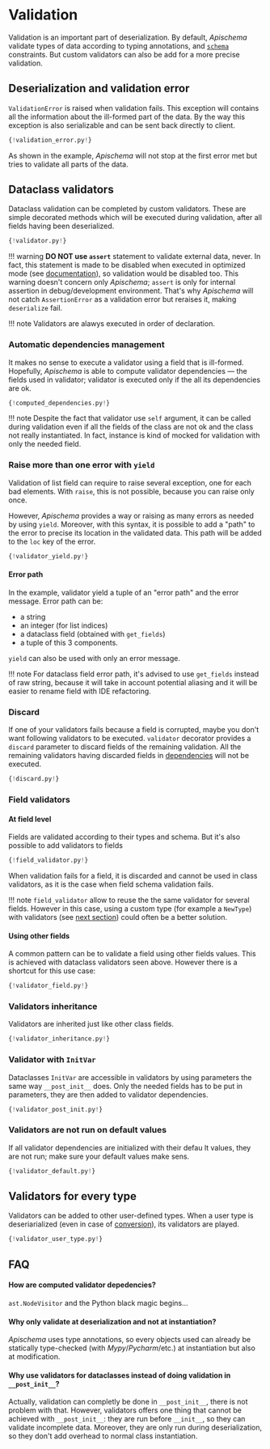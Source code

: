 # Validation

Validation is an important part of deserialization. By default, *Apischema* validate types of data according to typing annotations, and [`schema`](json_schema.md#constraints-validation) constraints. But custom validators can also be add for a more precise validation.

## Deserialization and validation error

`ValidationError` is raised when validation fails. This exception will contains all the information about the ill-formed part of the data. By the way this exception is also serializable and can be sent back directly to client.

```python
{!validation_error.py!}
```

As shown in the example, *Apischema* will not stop at the first error met but tries to validate all parts of the data.

## Dataclass validators

Dataclass validation can be completed by custom validators. These are simple decorated methods which will be executed during validation, after all fields having been deserialized.

```python
{!validator.py!}
```

!!! warning
    **DO NOT use `assert`** statement to validate external data, never. In fact, this statement is made to be disabled when executed in optimized mode (see [documentation](https://docs.python.org/3/reference/simple_stmts.html#the-assert-statement)), so validation would be disabled too. This warning doesn't concern only *Apischema*; `assert` is only for internal assertion in debug/development environment. That's why *Apischema* will not catch `AssertionError` as a validation error but reraises it, making `deserialize` fail. 
    
!!! note
    Validators are alawys executed in order of declaration.

### Automatic dependencies management

It makes no sense to execute a validator using a field that is ill-formed. Hopefully, *Apischema* is able to compute validator dependencies — the fields used in validator; validator is executed only if the all its dependencies are ok.

```python
{!computed_dependencies.py!}
```

!!! note
    Despite the fact that validator use `self` argument, it can be called during validation even if all the fields of the class are not ok and the class not really instantiated. In fact, instance is kind of mocked for validation with only the needed field.

### Raise more than one error with `yield`

Validation of list field can require to raise several exception, one for each bad elements. With `raise`, this is not possible, because you can raise only once.

However, *Apischema* provides a way or raising as many errors as needed by using `yield`. Moreover, with this syntax, it is possible to add a "path" to the error to precise its location in the validated data. This path will be added to the `loc` key of the error.

```python
{!validator_yield.py!}
```

#### Error path

In the example, validator yield a tuple of an "error path" and the error message. Error path can be:

- a string
- an integer (for list indices)
- a dataclass field (obtained with `get_fields`)
- a tuple of this 3 components.

`yield` can also be used with only an error message.

!!! note
    For dataclass field error path, it's advised to use `get_fields` instead of raw string, because it will take in account potential aliasing and it will be easier to rename field with IDE refactoring.

### Discard

If one of your validators fails because a field is corrupted, maybe you don't want following validators to be executed. `validator` decorator provides a `discard` parameter to discard fields of the remaining validation. All the remaining validators having discarded fields in [dependencies](#automatic-dependencies-management) will not be executed.

```python
{!discard.py!}
```

### Field validators

#### At field level
Fields are validated according to their types and schema. But it's also possible to add validators to fields

```python
{!field_validator.py!}
```

When validation fails for a field, it is discarded and cannot be used in class validators, as it is the case when field schema validation fails.

!!! note
    `field_validator` allow to reuse the the same validator for several fields. However in this case, using a custom type (for example a `NewType`) with validators (see [next section](#validators-for-every-new-types)) could often be a better solution.

#### Using other fields

A common pattern can be to validate a field using other fields values. This is achieved with dataclass validators seen above. However there is a shortcut for this use case:

```python
{!validator_field.py!}
```

### Validators inheritance

Validators are inherited just like other class fields.

```python
{!validator_inheritance.py!}
```

### Validator with `InitVar`

Dataclasses `InitVar` are accessible in validators by using parameters the same way `__post_init__` does. Only the needed fields has to be put in parameters, they are then added to validator dependencies.

```python
{!validator_post_init.py!}
```

### Validators are not run on default values
If all validator dependencies are initialized with their defau
lt values, they are not run; make sure your default values make sens.

```python
{!validator_default.py!}
```

## Validators for every type

Validators can be added to other user-defined types. When a user type is deseriarialized (even in case of [conversion](conversions.md)), its validators are played.

```python
{!validator_user_type.py!}
```

## FAQ

#### How are computed validator depedencies?

`ast.NodeVisitor` and the Python black magic begins...

#### Why only validate at deserialization and not at instantiation?
*Apischema* uses type annotations, so every objects used can already be statically type-checked (with *Mypy*/*Pycharm*/etc.) at instantiation but also at modification.

#### Why use validators for dataclasses instead of doing validation in `__post_init__`?
Actually, validation can completly be done in `__post_init__`, there is not problem with that. However, validators offers one thing that cannot be achieved with `__post_init__`: they are run before `__init__`, so they can validate incomplete data. Moreover, they are only run during deserialization, so they don't add overhead to normal class instantiation.